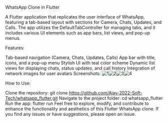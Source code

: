 WhatsApp Clone in Flutter

A Flutter application that replicates the user interface of WhatsApp, featuring a tab-based layout with sections for Camera, Chats, Updates, and Calls. The app utilizes the DefaultTabController for managing tabs, and it includes various UI elements such as app bars, list views, and pop-up menus.

Features:

Tab-based navigation (Camera, Chats, Updates, Calls)
App bar with title, icons, and a pop-up menu
Stylish UI with teal color scheme
Dynamic list views for displaying chats, status updates, and call history
Integration of network images for user avatars
Screenshots:
![1](https://github.com/Ajay-2022-Soft-Tech/whatsapp_new_clone/assets/113298640/f466048d-3eb8-4193-b9b6-21a037c04ed6)![2](https://github.com/Ajay-2022-Soft-Tech/whatsapp_new_clone/assets/113298640/bc29b47c-ab53-414a-a737-bab87b4b17aa)![3](https://github.com/Ajay-2022-Soft-Tech/whatsapp_new_clone/assets/113298640/8fc0d956-4f61-4419-94cf-5cfa943cc39b)![4](https://github.com/Ajay-2022-Soft-Tech/whatsapp_new_clone/assets/113298640/14b327bd-5d73-4beb-b626-15a6f3574324)


How to Use:

Clone the repository: git clone https://github.com/Ajay-2022-Soft-Tech/whatsapp_flutter.git
Navigate to the project folder: cd whatsapp_flutter
Run the app: flutter run
Feel free to explore, modify, and contribute to enhance the functionality and aesthetics of this Flutter WhatsApp clone. If you find any issues or have suggestions, please open an issue.
